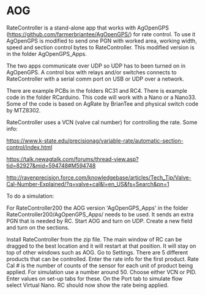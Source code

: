 # AOG
RateController is a stand-alone app that works with AgOpenGPS (https://github.com/farmerbriantee/AgOpenGPS/) for rate control. To use it AgOpenGPS is modified to send one PGN with worked area, working width, speed and section control bytes to RateController. This modified version is in the folder AgOpenGPS_Apps. 

The two apps communicate over UDP so UDP has to been turned on in AgOpenGPS. A control box with relays and/or switches connects to RateController with a serial comm port on USB or UDP over a network.

There are example PCBs in the folders RC31 and RC4. There is example code in the folder RCarduino. This code will work with a Nano or a Nano33. Some of the code is based on AgRate by BrianTee and physical switch code by MTZ8302.

RateController uses a VCN (valve cal number) for controlling the rate. Some info:

https://www.k-state.edu/precisionag/variable-rate/automatic-section-control/index.html

https://talk.newagtalk.com/forums/thread-view.asp?tid=82927&mid=594748#M594748

http://ravenprecision.force.com/knowledgebase/articles/Tech_Tip/Valve-Cal-Number-Explained/?q=valve+cal&l=en_US&fs=Search&pn=1



To do a simulation:

For RateController200 the AOG version 'AgOpenGPS_Apps' in the folder RateController200/AgOpenGPS_Apps/ needs to be used. It sends an extra PGN that is needed by RC. Start AOG and turn on UDP. Create a new field and turn on the sections.

 Install RateController from the zip file. The main window of RC can be dragged to the best location and it will restart at that position. It will stay on top of other windows such as AOG. Go to Settings. There are 5 different products that can be controlled. Enter the rate info for the first product. Rate Cal # is the number of counts of the sensor for each unit of product being applied. For simulation use a number around 50. Choose either VCN or PID. Enter values on set-up tabs for these. On the Port tab to simulate flow select Virtual Nano. RC should now show the rate being applied.

